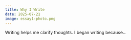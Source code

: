 ```yaml
---
title: Why I Write
date: 2025-07-21
image: essay1-photo.png
---
```


Writing helps me clarify thoughts. I began writing because...
